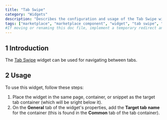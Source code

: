 ```yaml
---
title: "Tab Swipe"
category: "Widgets"
description: "Describes the configuration and usage of the Tab Swipe widget, which is available in the Mendix Marketplace."
tags: ["marketplace", "marketplace component", "widget", "tab swipe", "platform support"]
#If moving or renaming this doc file, implement a temporary redirect and let the respective team know they should update the URL in the product. See Mapping to Products for more details.
---
```


## 1 Introduction

The [Tab Swipe](https://marketplace.mendix.com/link/component/78620/) widget can be used for navigating between tabs.

## 2 Usage

To use this widget, follow these steps:

1. Place the widget in the same page, container, or snippet as the target tab container (which will be sright below it).
2. On the **General** tab of the widget's properties, add the **Target tab name** for the container (this is found in the **Common** tab of the tab container).
